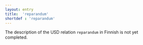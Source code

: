 ```yaml
---
layout: entry
title:  'reparandum'
shortdef : 'reparandum'
---
```


The description of the USD relation `reparandum` in Finnish is not yet
completed.
